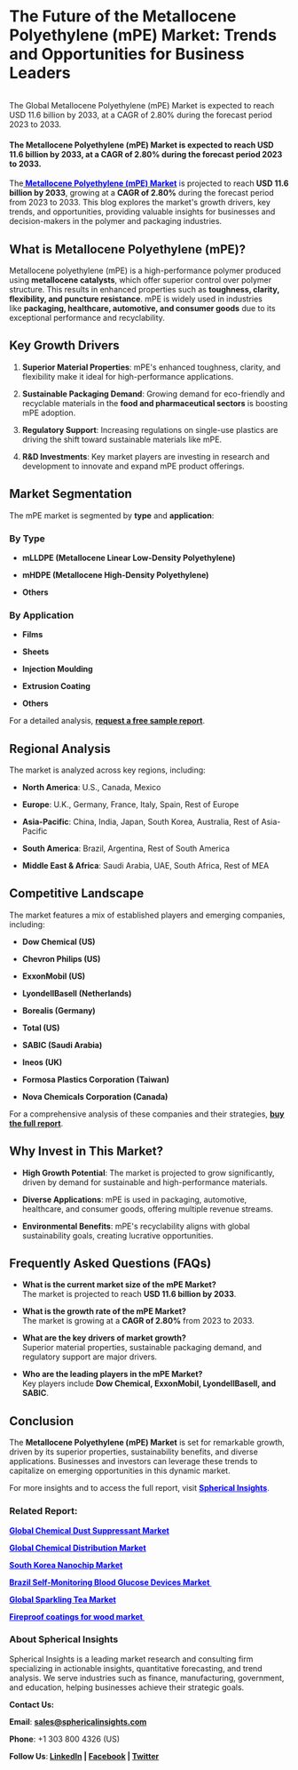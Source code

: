 <div class="wow_read_blog_hdr_img">
<div class="wow_read_blog_hdr_img_innr">
<h1>The Future of the Metallocene Polyethylene (mPE) Market: Trends and Opportunities for Business Leaders</h1>
</div>
<div class="wow_main_float_head_img"><img src="https://www.vevioz.com/upload/photos/2025/01/Lr3OyhG8jXSqnCQyBHIV_30_63657a0039674b7204b855db19a8ea08_image.jpg" alt="" /></div>
</div>
<div class="read-blog-container">
<div class="read-blog-desc">
<p class="mb-0">The Global Metallocene Polyethylene (mPE) Market is expected to reach USD 11.6 billion by 2033, at a CAGR of 2.80% during the forecast period 2023 to 2033.</p>
</div>
<div class="read-content">
<h4><strong>The Metallocene Polyethylene (mPE) Market is expected to reach USD 11.6 billion by 2033, at a CAGR of 2.80% during the forecast period 2023 to 2033.</strong></h4>
<p>The<a href="https://www.sphericalinsights.com/reports/metallocene-polyethylene-mpe-market" target="_blank" rel="noopener"><strong>&nbsp;<span style="color: #0000ff;">Metallocene Polyethylene (mPE) Market</span></strong></a><span style="color: #0000ff;">&nbsp;i</span>s projected to reach&nbsp;<strong>USD 11.6 billion by 2033</strong>, growing at a&nbsp;<strong>CAGR of 2.80%</strong>&nbsp;during the forecast period from 2023 to 2033. This blog explores the market's growth drivers, key trends, and opportunities, providing valuable insights for businesses and decision-makers in the polymer and packaging industries.</p>
<h2><strong>What is Metallocene Polyethylene (mPE)?</strong></h2>
<p>Metallocene polyethylene (mPE) is a high-performance polymer produced using&nbsp;<strong>metallocene catalysts</strong>, which offer superior control over polymer structure. This results in enhanced properties such as&nbsp;<strong>toughness, clarity, flexibility, and puncture resistance</strong>. mPE is widely used in industries like&nbsp;<strong>packaging, healthcare, automotive, and consumer goods</strong>&nbsp;due to its exceptional performance and recyclability.</p>
<h2><strong>Key Growth Drivers</strong></h2>
<ol start="1">
<li>
<p><strong>Superior Material Properties</strong>: mPE's enhanced toughness, clarity, and flexibility make it ideal for high-performance applications.</p>
</li>
<li>
<p><strong>Sustainable Packaging Demand</strong>: Growing demand for eco-friendly and recyclable materials in the&nbsp;<strong>food and pharmaceutical sectors</strong>&nbsp;is boosting mPE adoption.</p>
</li>
<li>
<p><strong>Regulatory Support</strong>: Increasing regulations on single-use plastics are driving the shift toward sustainable materials like mPE.</p>
</li>
<li>
<p><strong>R&amp;D Investments</strong>: Key market players are investing in research and development to innovate and expand mPE product offerings.</p>
</li>
</ol>
<h2><strong>Market Segmentation</strong></h2>
<p>The mPE market is segmented by&nbsp;<strong>type</strong>&nbsp;and&nbsp;<strong>application</strong>:</p>
<h3><strong>By Type</strong></h3>
<ul>
<li>
<p><strong>mLLDPE (Metallocene Linear Low-Density Polyethylene)</strong></p>
</li>
<li>
<p><strong>mHDPE (Metallocene High-Density Polyethylene)</strong></p>
</li>
<li>
<p><strong>Others</strong></p>
</li>
</ul>
<h3><strong>By Application</strong></h3>
<ul>
<li>
<p><strong>Films</strong></p>
</li>
<li>
<p><strong>Sheets</strong></p>
</li>
<li>
<p><strong>Injection Moulding</strong></p>
</li>
<li>
<p><strong>Extrusion Coating</strong></p>
</li>
<li>
<p><strong>Others</strong></p>
</li>
</ul>
<p>For a detailed analysis,&nbsp;<strong><a href="https://www.sphericalinsights.com/request-sample/7305" target="_blank" rel="noopener noreferrer">request a free sample report</a></strong>.</p>
<h2><strong>Regional Analysis</strong></h2>
<p>The market is analyzed across key regions, including:</p>
<ul>
<li>
<p><strong>North America</strong>: U.S., Canada, Mexico</p>
</li>
<li>
<p><strong>Europe</strong>: U.K., Germany, France, Italy, Spain, Rest of Europe</p>
</li>
<li>
<p><strong>Asia-Pacific</strong>: China, India, Japan, South Korea, Australia, Rest of Asia-Pacific</p>
</li>
<li>
<p><strong>South America</strong>: Brazil, Argentina, Rest of South America</p>
</li>
<li>
<p><strong>Middle East &amp; Africa</strong>: Saudi Arabia, UAE, South Africa, Rest of MEA</p>
</li>
</ul>
<h2><strong>Competitive Landscape</strong></h2>
<p>The market features a mix of established players and emerging companies, including:</p>
<ul>
<li>
<p><strong>Dow Chemical (US)</strong></p>
</li>
<li>
<p><strong>Chevron Philips (US)</strong></p>
</li>
<li>
<p><strong>ExxonMobil (US)</strong></p>
</li>
<li>
<p><strong>LyondellBasell (Netherlands)</strong></p>
</li>
<li>
<p><strong>Borealis (Germany)</strong></p>
</li>
<li>
<p><strong>Total (US)</strong></p>
</li>
<li>
<p><strong>SABIC (Saudi Arabia)</strong></p>
</li>
<li>
<p><strong>Ineos (UK)</strong></p>
</li>
<li>
<p><strong>Formosa Plastics Corporation (Taiwan)</strong></p>
</li>
<li>
<p><strong>Nova Chemicals Corporation (Canada)</strong></p>
</li>
</ul>
<p>For a comprehensive analysis of these companies and their strategies,&nbsp;<strong><a href="https://www.sphericalinsights.com/checkout/7305" target="_blank" rel="noopener noreferrer">buy the full report</a></strong>.</p>
<h2><strong>Why Invest in This Market?</strong></h2>
<ul>
<li>
<p><strong>High Growth Potential</strong>: The market is projected to grow significantly, driven by demand for sustainable and high-performance materials.</p>
</li>
<li>
<p><strong>Diverse Applications</strong>: mPE is used in packaging, automotive, healthcare, and consumer goods, offering multiple revenue streams.</p>
</li>
<li>
<p><strong>Environmental Benefits</strong>: mPE's recyclability aligns with global sustainability goals, creating lucrative opportunities.</p>
</li>
</ul>
<h2><strong>Frequently Asked Questions (FAQs)</strong></h2>
<ul>
<li>
<p><strong>What is the current market size of the mPE Market?</strong><br />The market is projected to reach&nbsp;<strong>USD 11.6 billion by 2033</strong>.</p>
</li>
<li>
<p><strong>What is the growth rate of the mPE Market?</strong><br />The market is growing at a&nbsp;<strong>CAGR of 2.80%</strong>&nbsp;from 2023 to 2033.</p>
</li>
<li>
<p><strong>What are the key drivers of market growth?</strong><br />Superior material properties, sustainable packaging demand, and regulatory support are major drivers.</p>
</li>
<li>
<p><strong>Who are the leading players in the mPE Market?</strong><br />Key players include&nbsp;<strong>Dow Chemical, ExxonMobil, LyondellBasell, and SABIC</strong>.</p>
</li>
</ul>
<h2><strong>Conclusion</strong></h2>
<p>The&nbsp;<strong>Metallocene Polyethylene (mPE) Market</strong>&nbsp;is set for remarkable growth, driven by its superior properties, sustainability benefits, and diverse applications. Businesses and investors can leverage these trends to capitalize on emerging opportunities in this dynamic market.</p>
<p>For more insights and to access the full report, visit&nbsp;<span style="color: #0000ff;"><strong><a style="color: #0000ff;" href="https://www.sphericalinsights.com/reports/metallocene-polyethylene-mpe-market" target="_blank" rel="noopener noreferrer">Spherical Insights</a></strong>.</span></p>
<h3><strong>Related Report:</strong></h3>
<p><span style="color: #0000ff;"><strong><a style="color: #0000ff;" href="https://www.globenewswire.com/news-release/2024/09/10/2943365/0/en/Global-Chemical-Dust-Suppressant-Market-Size-To-Worth-USD-12-56-Billion-By-2033-CAGR-Of-5-43.html" target="_blank" rel="noopener">Global Chemical Dust Suppressant Market</a></strong></span></p>
<p><span style="color: #0000ff;"><strong><a style="color: #0000ff;" href="https://www.globenewswire.com/news-release/2024/09/09/2942538/0/en/Global-Chemical-Distribution-Market-Size-To-Worth-USD-464-8-Billion-By-2033-CAGR-Of-6-22.html" target="_blank" rel="noopener">Global Chemical Distribution Market</a></strong></span></p>
<p><span style="color: #0000ff;"><strong><a style="color: #0000ff;" href="https://www.sphericalinsights.com/de/reports/south-korea-nanochip-market" target="_blank" rel="noopener">South Korea Nanochip Market</a></strong></span></p>
<p><span style="color: #0000ff;"><strong><a style="color: #0000ff;" href="https://www.sphericalinsights.com/de/reports/brazil-self-monitoring-blood-glucose-devices-market" target="_blank" rel="noopener">Brazil Self-Monitoring Blood Glucose Devices Market&nbsp;</a></strong></span></p>
<p><span style="color: #0000ff;"><strong><a style="color: #0000ff;" href="https://www.sphericalinsights.com/fr/reports/sparkling-tea-market" target="_blank" rel="noopener">Global Sparkling Tea Market</a></strong></span></p>
<p><span style="color: #0000ff;"><strong><a style="color: #0000ff;" href="https://www.sphericalinsights.com/fr/reports/fireproofing-coatings-for-wood-market" target="_blank" rel="noopener">Fireproof coatings for wood market&nbsp;</a></strong></span></p>
<h3><strong>About Spherical Insights</strong></h3>
<p>Spherical Insights is a leading market research and consulting firm specializing in actionable insights, quantitative forecasting, and trend analysis. We serve industries such as finance, manufacturing, government, and education, helping businesses achieve their strategic goals.</p>
<p><strong>Contact Us:</strong></p>
<p><strong>Email</strong>:&nbsp;<strong><a href="mailto:sales@sphericalinsights.com" target="_blank" rel="noopener noreferrer">sales@sphericalinsights.com</a></strong></p>
<p><strong>Phone</strong>: +1 303 800 4326 (US)</p>
<p><strong>Follow Us</strong>:<strong>&nbsp;<a href="https://www.linkedin.com/" target="_blank" rel="noopener noreferrer">LinkedIn</a>&nbsp;|&nbsp;<a href="https://www.facebook.com/" target="_blank" rel="noopener noreferrer">Facebook</a>&nbsp;|&nbsp;<a href="https://www.twitter.com/" target="_blank" rel="noopener noreferrer">Twitter</a></strong></p>
</div>
</div>
